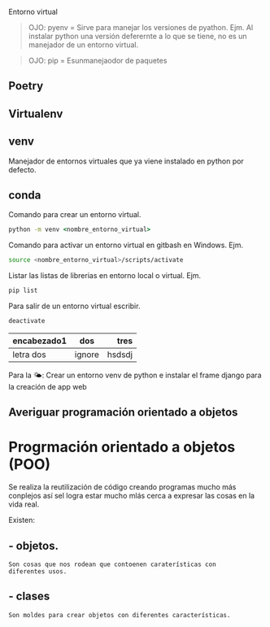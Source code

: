 Entorno  virtual
> OJO: pyenv = Sirve para manejar los versiones de pyathon. Ejm.
Al instalar python una versión deferernte a lo que se tiene, no es un manejador de un entorno virtual.

> OJO: pip = Esunmanejaodor de paquetes

## Poetry
## Virtualenv
## venv
Manejador de entornos virtuales que ya viene instalado en python por defecto.
## conda

Comando para crear un entorno virtual.
```cmd
python -m venv <nombre_entorno_virtual>
```
Comando para activar un entorno virtual en gitbash en Windows. Ejm.

```bash
source <nombre_entorno_virtual>/scripts/activate
```
Listar las listas de librerias en entorno local o virtual. Ejm.
```bash
pip list
```
Para salir de un entorno virtual escribir.

```bash
deactivate
```

| encabezado1 | dos | tres |
|:-------------|:-----:|------:|
| letra      dos |   ignore  |hsdsdj|

Para la 🌤: Crear un entorno venv de python e instalar el frame django para la creación de app web
## Averiguar programación orientado a objetos
# **Progrmación orientado a objetos (POO)**
Se realiza la reutilización de código creando programas mucho más conplejos así sel logra estar mucho mlás cerca a expresar las cosas en la vida real.

Existen:
## - **objetos**.
    Son cosas que nos rodean que contoenen caraterísticas con
    diferentes usos.
## - **clases**
    Son moldes para crear objetos con diferentes características.

